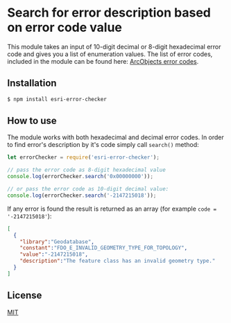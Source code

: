 # Search for error description based on error code value

This module takes an input of 10-digit decimal or 8-digit hexadecimal error code and gives 
you a list of enumeration values. The list of error codes, included in the module can be found here: [ArcObjects error codes][link-docs].


## Installation

```bash
$ npm install esri-error-checker
```

## How to use

The module works with both hexadecimal and decimal error codes. In order to find error's description
by it's code simply call `search()` method:

```js
let errorChecker = require('esri-error-checker');

// pass the error code as 8-digit hexadecimal value
console.log(errorChecker.search('0x00000000'));

// or pass the error code as 10-digit decimal value:
console.log(errorChecker.search('-2147215018'));
```

If any error is found the result is returned as an array (for example `code = '-2147215018'`):

```json
[
  {
    "library":"Geodatabase",
    "constant":"FDO_E_INVALID_GEOMETRY_TYPE_FOR_TOPOLOGY",
    "value":"-2147215018",
    "description":"The feature class has an invalid geometry type."
  }
]
```

## License

  [MIT](LICENSE)

[link-docs]: https://desktop.arcgis.com/en/arcobjects/latest/net/webframe.htm#a3bd05c8-64a6-4dd4-acb3-0d10b021f2f8.htm
